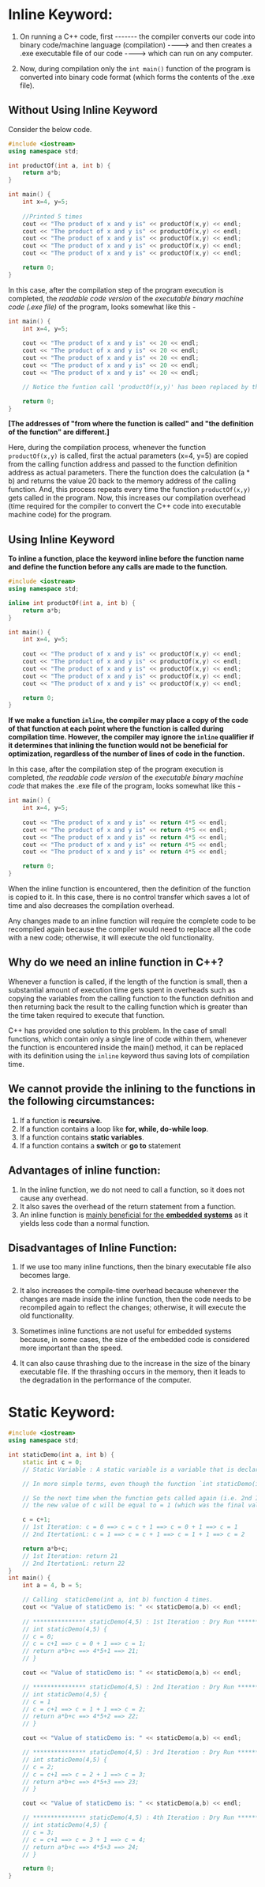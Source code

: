 # Inline Keyword:

1. On running a C++ code, first ------- the compiler converts our code into binary code/machine language (compilation) ----> and then creates a .exe executable file of our code ----> which can run on any computer.

1. Now, during compilation only the `int main()` function of the program is converted into binary code format (which forms the contents of the .exe file).


## Without Using Inline Keyword

Consider the below code.

```cpp
#include <iostream>
using namespace std;

int productOf(int a, int b) {
    return a*b;
}

int main() {
    int x=4, y=5;
    
    //Printed 5 times
    cout << "The product of x and y is" << productOf(x,y) << endl;
    cout << "The product of x and y is" << productOf(x,y) << endl;
    cout << "The product of x and y is" << productOf(x,y) << endl;
    cout << "The product of x and y is" << productOf(x,y) << endl;
    cout << "The product of x and y is" << productOf(x,y) << endl;

    return 0;
}
```

In this case, after the compilation step of the program execution is completed, the *readable code version* of the *executable binary machine code (.exe file)* of the program, looks somewhat like this -

```cpp
int main() {
    int x=4, y=5;
    
    cout << "The product of x and y is" << 20 << endl;  
    cout << "The product of x and y is" << 20 << endl;
    cout << "The product of x and y is" << 20 << endl;
    cout << "The product of x and y is" << 20 << endl;
    cout << "The product of x and y is" << 20 << endl;

    // Notice the funtion call 'productOf(x,y)' has been replaced by the final result of the fuction call i.e. 20.

    return 0;
}
```
**[The addresses of "from where the function is called" and "the definition of the function" are different.]**

Here, during the compilation process, whenever the function `productOf(x,y)` is called, first the actual parameters (x=4, y=5) are copied from the calling function address and passed to the function definition address as actual parameters. There the function does the calculation (a * b) and returns the value 20 back to the memory address of the calling function. And, this process repeats every time the function `productOf(x,y)` gets called in the program. Now, this increases our compilation overhead (time required for the compiler to convert the C++ code into executable machine code) for the program.


## Using Inline Keyword

**To inline a function, place the keyword inline before the function name and define the function before any calls are made to the function.**

```cpp
#include <iostream>
using namespace std;

inline int productOf(int a, int b) {
    return a*b;
}

int main() {
    int x=4, y=5;
    
    cout << "The product of x and y is" << productOf(x,y) << endl;
    cout << "The product of x and y is" << productOf(x,y) << endl;
    cout << "The product of x and y is" << productOf(x,y) << endl;
    cout << "The product of x and y is" << productOf(x,y) << endl;
    cout << "The product of x and y is" << productOf(x,y) << endl;

    return 0;
}
```

**If we make a function `inline`, the compiler may place a copy of the code of that function at each point where the function is called during compilation time. However, the compiler may ignore the `inline` qualifier if it determines that inlining the function would not be beneficial for optimization, regardless of the number of lines of code in the function.**

In this case, after the compilation step of the program execution is completed, *the readable code version* of the *executable binary machine code* that makes the .exe file of the program, looks somewhat like this -

```cpp
int main() {
    int x=4, y=5;
    
    cout << "The product of x and y is" << return 4*5 << endl;
    cout << "The product of x and y is" << return 4*5 << endl;
    cout << "The product of x and y is" << return 4*5 << endl;
    cout << "The product of x and y is" << return 4*5 << endl;
    cout << "The product of x and y is" << return 4*5 << endl;

    return 0;
}
```
When the inline function is encountered, then the definition of the function is copied to it. In this case, there is no control transfer which saves a lot of time and also decreases the compilation overhead.

Any changes made to an inline function will require the complete code to be recompiled again because the compiler would need to replace all the code with a new code; otherwise, it will execute the old functionality.

## Why do we need an inline function in C++?

Whenever a function is called, if the length of the function is small, then a substantial amount of execution time gets spent in overheads such as copying the variables from the calling function to the function defnition and then returning back the result to the calling function which is greater than the time taken required to execute that function.

C++ has provided one solution to this problem. In the case of small functions, which contain only a single line of code within them, whenever the function is encountered inside the main() method, it can be replaced with its definition using the `inline` keyword thus saving lots of compilation time.


## We cannot provide the inlining to the functions in the following circumstances:

1. If a function is **recursive**.
1. If a function contains a loop like **for, while, do-while loop**.
1. If a function contains **static variables**.
1. If a function contains a **switch** or **go to** statement


## Advantages of inline function:

1. In the inline function, we do not need to call a function, so it does not cause any overhead.
1. It also saves the overhead of the return statement from a function.
1. An inline function is <u>mainly beneficial for the **embedded systems**</u> as it yields less code than a normal function.

## Disadvantages of Inline Function:

1. If we use too many inline functions, then the binary executable file also becomes large.

1. It also increases the compile-time overhead because whenever the changes are made inside the inline function, then the code needs to be recompiled again to reflect the changes; otherwise, it will execute the old functionality.

1. Sometimes inline functions are not useful for embedded systems because, in some cases, the size of the embedded code is considered more important than the speed.

1. It can also cause thrashing due to the increase in the size of the binary executable file. If the thrashing occurs in the memory, then it leads to the degradation in the performance of the computer.


# Static Keyword:

```cpp
#include <iostream>
using namespace std;

int staticDemo(int a, int b) {
    static int c = 0; 
    // Static Variable : A static variable is a variable that is declared using the `static` keyword (See the code above). Now the speciality of a static variable is that, when a static variable is declared inside a function definition, no matter how many times the function gets called inside the int main() function, the static variable inside the function definition gets initialized only once.

    // In more simple terms, even though the function `int staticDemo(int a, int b)` is called 4 times inside the int main() function, the above line of code i.e. static int c = 0; will run only for the 1st time the function gets called (i.e. 1st Iteration).

    // So the next time when the function gets called again (i.e. 2nd Iteration), 
    // the new value of c will be equal to = 1 (which was the final value of c in the 1st Iteration of the function) ------ and NOT c = 0.

    c = c+1;
    // 1st Iteration: c = 0 ==> c = c + 1 ==> c = 0 + 1 ==> c = 1
    // 2nd ItertationL: c = 1 ==> c = c + 1 ==> c = 1 + 1 ==> c = 2

    return a*b+c;
    // 1st Iteration: return 21
    // 2nd ItertationL: return 22
}
int main() {
    int a = 4, b = 5;

    // Calling  staticDemo(int a, int b) function 4 times.
    cout << "Value of staticDemo is: " << staticDemo(a,b) << endl;
    
    // *************** staticDemo(4,5) : 1st Iteration : Dry Run *****************
    // int staticDemo(4,5) {
    // c = 0; 
    // c = c+1 ==> c = 0 + 1 ==> c = 1;
    // return a*b+c ==> 4*5+1 ==> 21;
    // }

    cout << "Value of staticDemo is: " << staticDemo(a,b) << endl;

    // *************** staticDemo(4,5) : 2nd Iteration : Dry Run *****************
    // int staticDemo(4,5) {
    // c = 1 
    // c = c+1 ==> c = 1 + 1 ==> c = 2;
    // return a*b+c ==> 4*5+2 ==> 22;
    // }

    cout << "Value of staticDemo is: " << staticDemo(a,b) << endl;

    // *************** staticDemo(4,5) : 3rd Iteration : Dry Run *****************
    // int staticDemo(4,5) {
    // c = 2; 
    // c = c+1 ==> c = 2 + 1 ==> c = 3;
    // return a*b+c ==> 4*5+3 ==> 23;
    // }

    cout << "Value of staticDemo is: " << staticDemo(a,b) << endl;

    // *************** staticDemo(4,5) : 4th Iteration : Dry Run *****************
    // int staticDemo(4,5) {
    // c = 3; 
    // c = c+1 ==> c = 3 + 1 ==> c = 4;
    // return a*b+c ==> 4*5+3 ==> 24;
    // }

    return 0;
}
```